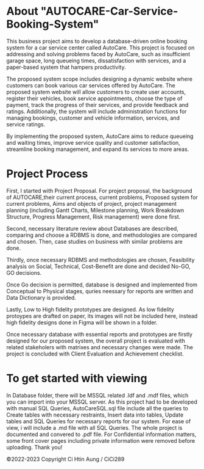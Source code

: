 # About "AUTOCARE-Car-Service-Booking-System"
This business project aims to develop a database-driven online booking system for a car service center called AutoCare. 
This project is focused on addressing and solving problems faced by AutoCare, such as insufficient garage space, long queueing times, dissatisfaction with services, and a paper-based system that hampers productivity.

The proposed system scope includes designing a dynamic website where customers can book various car services offered by AutoCare. 
The proposed system website will allow customers to create user accounts, register their vehicles, book service appointments, choose the type of payment, track the progress of their services, and provide feedback and ratings. 
Additionally, the system will include administration functions for managing bookings, customer and vehicle information, services, and service ratings.

By implementing the proposed system, AutoCare aims to reduce queueing and waiting times, improve service quality and customer satisfaction, streamline booking management, and expand its services to more areas. 

# Project Process
First, I started with Project Proposal. For project proposal, the background of AUTOCARE,their current process, current problems, Proposed system for current problems, Aims and objects of project, project management planning (including Gantt Charts, Milestone planning, Work Breakdown Structure, Progress Management, Risk management) were done first. 

Second, necessary literature review about Databases are described, comparing and choose a RDBMS is done, and methodologies are compared and chosen. Then, case studies on business with similar problems are done. 

Thirdly, once necessary RDBMS and methodologies are chosen, Feasibility analysis on Social, Technical, Cost-Benefit are done and decided No-GO, GO decisions. 

Once Go decision is permitted, database is designed and implemented from Conceptual to Physical stages, quries neessary for reports are written and Data Dictionary is provided. 

Lastly, Low to High fidelity prototypes are designed. As low fidelity protoypes are drafted on paper, its images will not be included here, instead high fidelity designs done in Figma will be shown in a folder.

Once necessary database with essential reports and prototypes are firstly designed for our proposed system, the overall project is evaluated with related stakeholers with matrixes and necessary changes were made.
The project is concluded with Client Evaluation and Achievement checklist.

# To get started with viewing
In Database folder, there will be MSSQL related .ldf and .mdf files, which you can import into your MSSQL server. 
As this project had to be developed with manual SQL Queries, AutoCareSQL.sql file include all the queries to Create tables with necessary restraints, Insert data into tables, Update tables and SQL Queries for necessary reports for our system. 
For ease of view, i will include a .md file with all SQL Queries. 
The whole project is documented and convered to .pdf file. For Confidential information matters, some front cover pages including private information were removed before uploading. 
Thank you!

©2022-2023 Copyright Ci Htin Aung / CiCi289
